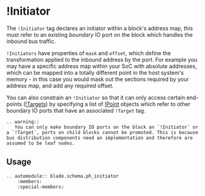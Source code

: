 # !Initiator

The `!Initiator` tag declares an initiator within a block's address map, this must refer to an existing *boundary* IO port on the block which handles the inbound bus traffic.

`!Initiators` have properties of `mask` and `offset`, which define the transformation applied to the inbound address by the port. For example you may have a specific address map within your SoC with absolute addresses, which can be mapped into a totally different point in the host system's memory - in this case you would mask out the sections required by your address map, and add any required offset.

You can also constrain an `!Initiator` so that it can only access certain end-points ([!Targets](./target.md)) by specifying a list of [!Point](./point.md) objects which refer to other boundary IO ports that have an associated `!Target` tag.

```eval_rst
.. warning::
   You can only make boundary IO ports on the block an `!Initiator` or a `!Target`, ports on child blocks cannot be promoted. This is because bus distribution components need an implementation and therefore are assumed to be leaf nodes.
```

## Usage

```eval_rst
.. automodule:: blade.schema.ph_initiator
    :members:
    :special-members:
```